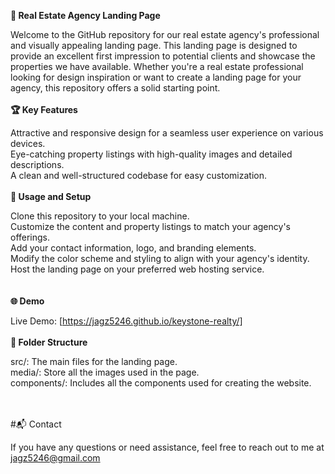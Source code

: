 **🏡 Real Estate Agency Landing Page**

Welcome to the GitHub repository for our real estate agency's professional and visually appealing landing page. This landing page is designed to provide an excellent first impression to potential clients and showcase the properties we have available. Whether you're a real estate professional looking for design inspiration or want to create a landing page for your agency, this repository offers a solid starting point.
<br/> <br/>
**🏆 Key Features**

Attractive and responsive design for a seamless user experience on various devices.<br/>
Eye-catching property listings with high-quality images and detailed descriptions.<br/>
A clean and well-structured codebase for easy customization.
<br/><br/>
**🔧 Usage and Setup**

Clone this repository to your local machine.<br/>
Customize the content and property listings to match your agency's offerings.<br/>
Add your contact information, logo, and branding elements.<br/>
Modify the color scheme and styling to align with your agency's identity.<br/>
Host the landing page on your preferred web hosting service.<br/>
<br/><br/>
**🌐 Demo**

Live Demo: [https://jagz5246.github.io/keystone-realty/]
<br/><br/>
**📁 Folder Structure**

src/: The main files for the landing page.<br/>
media/: Store all the images used in the page.<br/>
components/: Includes all the components used for creating the website.<br/>
<br/><br/>

#📬 Contact

If you have any questions or need assistance, feel free to reach out to me at jagz5246@gmail.com

